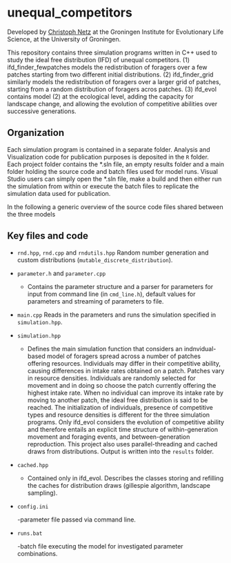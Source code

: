# unequal_competitors

Developed by [Christoph Netz](https://www.rug.nl/staff/c.f.g.netz/) at the Groningen Institute for Evolutionary Life Science, at the University of Groningen.

This repository contains three simulation programs written in C++ used to study the ideal free distribution (IFD) of unequal competitors. 
(1) ifd_finder_fewpatches models the redistribution of foragers over a few patches starting from two different initial distributions.
(2) ifd_finder_grid similarly models the redistribution of foragers over a larger grid of patches, starting from a random distribution of foragers acros patches. 
(3) ifd_evol contains model (2) at the ecological level, adding the capacity for landscape change, and allowing the evolution of competitive abilities over successive generations.


## Organization

Each simulation program is contained in a separate folder. Analysis and Visualization code for publication purposes is deposited in the `R` folder.
Each project folder contains the *.sln file, an empty results folder and a main folder holding the source code and batch files used for model runs.
Visual Studio users can simply open the *.sln file, make a build and then either run the simulation from within or execute the batch files to 
replicate the simulation data used for publication.

In the following a generic overview of the source code files shared between the three models

## Key files and code

- `rnd.hpp`, `rnd.cpp` and `rndutils.hpp` Random number generation and custom distributions (`mutable_discrete_distribution`).

- `parameter.h` and `parameter.cpp` 

    - Contains the parameter structure and a parser for parameters for input from command line (in `cmd_line.h`), default values for parameters and streaming of parameters to file.


- `main.cpp` Reads in the parameters and runs the simulation specified in `simulation.hpp`.

- `simulation.hpp` 
    
    - Defines the main simulation function that considers an indnvidual-based model of foragers spread across a number of patches offering resources. Individuals may differ in their competitive ability, 
      causing differences in intake rates obtained on a patch. Patches vary in resource densities. Individuals are randomly selected for movement and in doing so choose the patch currently offering the highest intake rate. 
      When no individual can improve its intake rate by moving to another patch, the ideal free distribution is said to be reached. The initialization of individuals, presence of competitive types and resource densities is different for the three simulation programs. 
      Only ifd_evol considers the evolution of competitive ability and therefore entails an explicit time structure of within-generation movement and foraging events, and between-generation reproduction. This project also uses parallel-threading and cached draws from distributions.
      Output is written into the `results` folder.

- `cached.hpp`

   - Contained only in ifd_evol. Describes the classes storing and refilling the caches for distribution draws (gillespie algorithm, landscape sampling).

- `config.ini`

    -parameter file passed via command line.

- `runs.bat`

   -batch file executing the model for investigated parameter combinations.